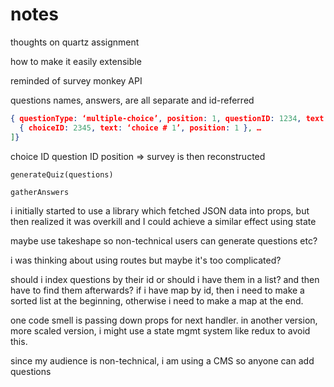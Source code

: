 # notes
thoughts on quartz assignment

how to make it easily extensible

reminded of survey monkey API

questions names, answers, are all separate and id-referred

```json
{ questionType: ‘multiple-choice’, position: 1, questionID: 1234, text: ‘hello?’, choices: [
  { choiceID: 2345, text: ‘choice # 1’, position: 1 }, …
]}
```

choice ID question ID position => survey is then reconstructed

`generateQuiz(questions)`

`gatherAnswers`

i initially started to use a library which fetched JSON data into props, but then realized it was overkill and I could achieve a similar effect using state

maybe use takeshape so non-technical users can generate questions etc?

i was thinking about using routes but maybe it's too complicated?

should i index questions by their id or should i have them in a list? and then have to find them afterwards? if i have map by id, then i need to make a sorted list at the beginning, otherwise i need to make a map at the end.

one code smell is passing down props for next handler. in another version, more scaled version, i might use a state mgmt system like redux to avoid this.

since my audience is non-technical, i am using a CMS so anyone can add questions
